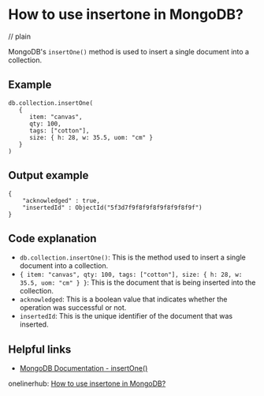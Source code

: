# How to use insertone in MongoDB?
// plain

MongoDB's `insertOne()` method is used to insert a single document into a collection.

## Example

```
db.collection.insertOne(
   {
      item: "canvas",
      qty: 100,
      tags: ["cotton"],
      size: { h: 28, w: 35.5, uom: "cm" }
   }
)
```

## Output example

```
{
	"acknowledged" : true,
	"insertedId" : ObjectId("5f3d7f9f8f9f8f9f8f9f8f9f")
}
```

## Code explanation

- `db.collection.insertOne()`: This is the method used to insert a single document into a collection.
- `{ item: "canvas", qty: 100, tags: ["cotton"], size: { h: 28, w: 35.5, uom: "cm" } }`: This is the document that is being inserted into the collection.
- `acknowledged`: This is a boolean value that indicates whether the operation was successful or not.
- `insertedId`: This is the unique identifier of the document that was inserted.

## Helpful links
- [MongoDB Documentation - insertOne()](https://docs.mongodb.com/manual/reference/method/db.collection.insertOne/)

onelinerhub: [How to use insertone in MongoDB?](https://onelinerhub.com/mongodb/how-to-use-insertone-in-mongodb)